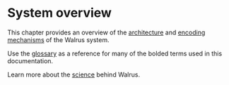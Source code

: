 # System overview

This chapter provides an overview of the [architecture](./architecture.md) and [encoding
mechanisms](./encoding.md) of the Walrus system.

Use the [glossary](../glossary.md) as a reference for many of the bolded terms used in this
documentation.

Learn more about the [science](https://snowreads.wal.app) behind Walrus.
